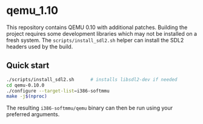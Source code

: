 # qemu_1.10

This repository contains QEMU 0.10 with additional patches. Building the
project requires some development libraries which may not be installed on a
fresh system. The `scripts/install_sdl2.sh` helper can install the SDL2
headers used by the build.

## Quick start

```sh
./scripts/install_sdl2.sh      # installs libsdl2-dev if needed
cd qemu-0.10.0
./configure --target-list=i386-softmmu
make -j$(nproc)
```

The resulting `i386-softmmu/qemu` binary can then be run using your preferred
arguments.
